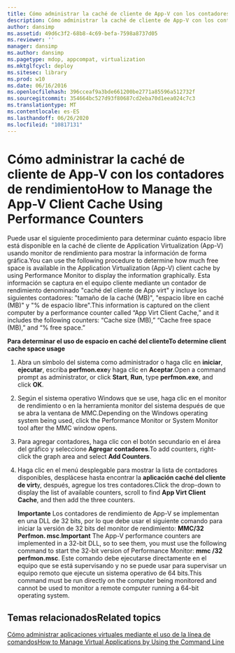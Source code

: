 ```yaml
---
title: Cómo administrar la caché de cliente de App-V con los contadores de rendimiento
description: Cómo administrar la caché de cliente de App-V con los contadores de rendimiento
author: dansimp
ms.assetid: 49d6c3f2-68b8-4c69-befa-7598a8737d05
ms.reviewer: ''
manager: dansimp
ms.author: dansimp
ms.pagetype: mdop, appcompat, virtualization
ms.mktglfcycl: deploy
ms.sitesec: library
ms.prod: w10
ms.date: 06/16/2016
ms.openlocfilehash: 396cceaf9a3bde661200be2771a85596a512732f
ms.sourcegitcommit: 354664bc527d93f80687cd2eba70d1eea024c7c3
ms.translationtype: MT
ms.contentlocale: es-ES
ms.lasthandoff: 06/26/2020
ms.locfileid: "10817131"
---
```

# <span data-ttu-id="4f69a-103">Cómo administrar la caché de cliente de App-V con los contadores de rendimiento</span><span class="sxs-lookup"><span data-stu-id="4f69a-103">How to Manage the App-V Client Cache Using Performance Counters</span></span>


<span data-ttu-id="4f69a-104">Puede usar el siguiente procedimiento para determinar cuánto espacio libre está disponible en la caché de cliente de Application Virtualization (App-V) usando monitor de rendimiento para mostrar la información de forma gráfica.</span><span class="sxs-lookup"><span data-stu-id="4f69a-104">You can use the following procedure to determine how much free space is available in the Application Virtualization (App-V) client cache by using Performance Monitor to display the information graphically.</span></span> <span data-ttu-id="4f69a-105">Esta información se captura en el equipo cliente mediante un contador de rendimiento denominado "caché del cliente de App virt" y incluye los siguientes contadores: "tamaño de la caché (MB)", "espacio libre en caché (MB)" y "% de espacio libre".</span><span class="sxs-lookup"><span data-stu-id="4f69a-105">This information is captured on the client computer by a performance counter called “App Virt Client Cache,” and it includes the following counters: “Cache size (MB),” “Cache free space (MB),” and “% free space.”</span></span>

**<span data-ttu-id="4f69a-106">Para determinar el uso de espacio en caché del cliente</span><span class="sxs-lookup"><span data-stu-id="4f69a-106">To determine client cache space usage</span></span>**

1.  <span data-ttu-id="4f69a-107">Abra un símbolo del sistema como administrador o haga clic en **iniciar**, **ejecutar**, escriba **perfmon.exe**y haga clic en **Aceptar**.</span><span class="sxs-lookup"><span data-stu-id="4f69a-107">Open a command prompt as administrator, or click **Start**, **Run**, type **perfmon.exe**, and click **OK**.</span></span>

2.  <span data-ttu-id="4f69a-108">Según el sistema operativo Windows que se use, haga clic en el monitor de rendimiento o en la herramienta monitor del sistema después de que se abra la ventana de MMC.</span><span class="sxs-lookup"><span data-stu-id="4f69a-108">Depending on the Windows operating system being used, click the Performance Monitor or System Monitor tool after the MMC window opens.</span></span>

3.  <span data-ttu-id="4f69a-109">Para agregar contadores, haga clic con el botón secundario en el área del gráfico y seleccione **Agregar contadores**.</span><span class="sxs-lookup"><span data-stu-id="4f69a-109">To add counters, right-click the graph area and select **Add Counters**.</span></span>

4.  <span data-ttu-id="4f69a-110">Haga clic en el menú desplegable para mostrar la lista de contadores disponibles, desplácese hasta encontrar la **aplicación caché del cliente de virt**y, después, agregue los tres contadores.</span><span class="sxs-lookup"><span data-stu-id="4f69a-110">Click the drop-down to display the list of available counters, scroll to find **App Virt Client Cache**, and then add the three counters.</span></span>

    <span data-ttu-id="4f69a-111">**Importante**  Los contadores de rendimiento de App-V se implementan en una DLL de 32 bits, por lo que debe usar el siguiente comando para iniciar la versión de 32 bits del monitor de rendimiento: **MMC/32 Perfmon. msc**.</span><span class="sxs-lookup"><span data-stu-id="4f69a-111">**Important** The App-V performance counters are implemented in a 32-bit DLL, so to see them, you must use the following command to start the 32-bit version of Performance Monitor: **mmc /32 perfmon.msc**.</span></span> <span data-ttu-id="4f69a-112">Este comando debe ejecutarse directamente en el equipo que se está supervisando y no se puede usar para supervisar un equipo remoto que ejecute un sistema operativo de 64 bits.</span><span class="sxs-lookup"><span data-stu-id="4f69a-112">This command must be run directly on the computer being monitored and cannot be used to monitor a remote computer running a 64-bit operating system.</span></span>

     

## <span data-ttu-id="4f69a-113">Temas relacionados</span><span class="sxs-lookup"><span data-stu-id="4f69a-113">Related topics</span></span>


[<span data-ttu-id="4f69a-114">Cómo administrar aplicaciones virtuales mediante el uso de la línea de comandos</span><span class="sxs-lookup"><span data-stu-id="4f69a-114">How to Manage Virtual Applications by Using the Command Line</span></span>](how-to-manage-virtual-applications-by-using-the-command-line.md)

 

 






